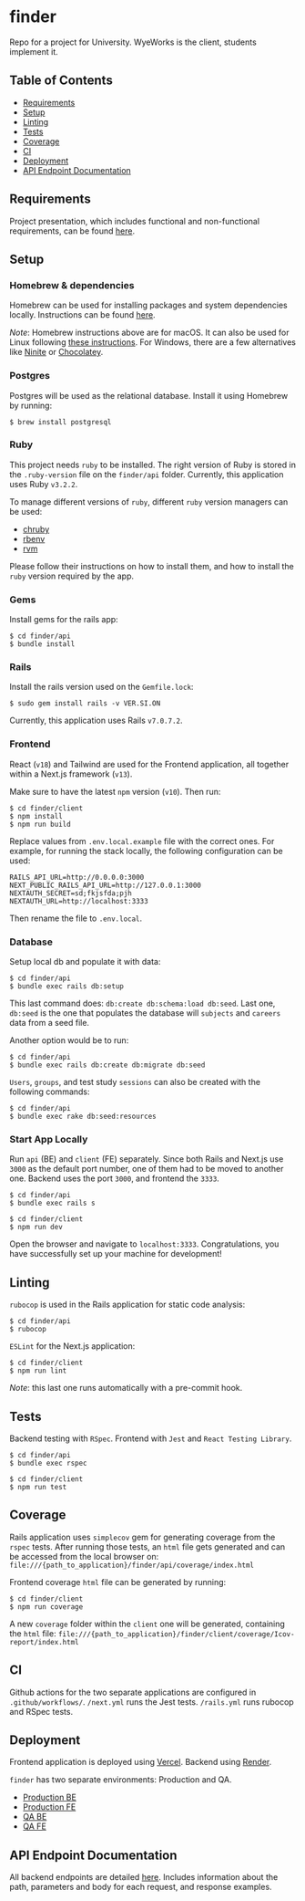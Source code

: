 # finder
Repo for a project for University. WyeWorks is the client, students implement it.

## Table of Contents

* [Requirements](#requirements)
* [Setup](#setup)
* [Linting](#linting)
* [Tests](#tests)
* [Coverage](#coverage)
* [CI](#ci)
* [Deployment](#deployment)
* [API Endpoint Documentation](#api-endpoint-documentation)

## Requirements

Project presentation, which includes functional and non-functional requirements, can be found [here](https://docs.google.com/presentation/d/1N6uZvcd5Qhbu57ZmuHU9vGIsIKtV7Cw7cg0wIBEHyiU/edit#slide=id.p).

## Setup

### Homebrew & dependencies

Homebrew can be used for installing packages and system dependencies locally.
Instructions can be found [here](https://brew.sh/).

_Note_: Homebrew instructions above are for macOS.
It can also be used for Linux following [these instructions](https://docs.brew.sh/Homebrew-on-Linux).
For Windows, there are a few alternatives like [Ninite](https://ninite.com/) or [Chocolatey](https://chocolatey.org/).

### Postgres

Postgres will be used as the relational database.
Install it using Homebrew by running:

```
$ brew install postgresql
```

### Ruby

This project needs `ruby` to be installed.
The right version of Ruby is stored in the `.ruby-version` file on the `finder/api` folder.
Currently, this application uses Ruby `v3.2.2`.

To manage different versions of `ruby`, different `ruby` version managers can be used:
- [chruby](https://github.com/postmodern/chruby)
- [rbenv](https://github.com/rbenv/rbenv)
- [rvm](https://rvm.io/)

Please follow their instructions on how to install them, and how to install the `ruby`
version required by the app.

### Gems

Install gems for the rails app:

```
$ cd finder/api
$ bundle install
```

### Rails

Install the rails version used on the `Gemfile.lock`:

```
$ sudo gem install rails -v VER.SI.ON
```

Currently, this application uses Rails `v7.0.7.2`.

### Frontend

React (`v18`) and Tailwind are used for the Frontend application, all together within a Next.js framework (`v13`).

Make sure to have the latest `npm` version (`v10`).
Then run:

```
$ cd finder/client
$ npm install
$ npm run build
```

Replace values from `.env.local.example` file with the correct ones.
For example, for running the stack locally, the following configuration can be used:

```
RAILS_API_URL=http://0.0.0.0:3000
NEXT_PUBLIC_RAILS_API_URL=http://127.0.0.1:3000
NEXTAUTH_SECRET=sd;fkjsfda;pjh
NEXTAUTH_URL=http://localhost:3333
```

Then rename the file to `.env.local`.

### Database

Setup local db and populate it with data:

```
$ cd finder/api
$ bundle exec rails db:setup
```

This last command does: `db:create db:schema:load db:seed`.
Last one, `db:seed` is the one that populates the database will `subjects` and `careers` data from a seed file.

Another option would be to run:

```
$ cd finder/api
$ bundle exec rails db:create db:migrate db:seed
```

`Users`, `groups`, and test study `sessions` can also be created with the following commands:

```
$ cd finder/api
$ bundle exec rake db:seed:resources
```

### Start App Locally

Run `api` (BE) and `client` (FE) separately.
Since both Rails and Next.js use `3000` as the default port number, one of them had to be moved to another one.
Backend uses the port `3000`, and frontend the `3333`.

```
$ cd finder/api
$ bundle exec rails s
```

```
$ cd finder/client
$ npm run dev
```

Open the browser and navigate to `localhost:3333`.
Congratulations, you have successfully set up your machine for development!

## Linting

`rubocop` is used in the Rails application for static code analysis:

```
$ cd finder/api
$ rubocop
```

`ESLint` for the Next.js application:

```
$ cd finder/client
$ npm run lint
```

_Note_: this last one runs automatically with a pre-commit hook.

## Tests

Backend testing with `RSpec`. Frontend with `Jest` and `React Testing Library`.

```
$ cd finder/api
$ bundle exec rspec
```

```
$ cd finder/client
$ npm run test
```

## Coverage

Rails application uses `simplecov` gem for generating coverage from the `rspec` tests.
After running those tests, an `html` file gets generated and can be accessed from the local browser on:
`file:///{path_to_application}/finder/api/coverage/index.html`

Frontend coverage `html` file can be generated by running:

```
$ cd finder/client
$ npm run coverage
```
A new `coverage` folder within the `client` one will be generated, containing the `html` file:
`file:///{path_to_application}/finder/client/coverage/Icov-report/index.html`

## CI

Github actions for the two separate applications are configured in `.github/workflows/`.
`/next.yml` runs the Jest tests. `/rails.yml` runs rubocop and RSpec tests.

## Deployment

Frontend application is deployed using [Vercel](https://vercel.com/).
Backend using [Render](https://render.com/).

`finder` has two separate environments: Production and QA.

* [Production BE](https://finder-backend-prod.onrender.com/)
* [Production FE](https://finder-tau.vercel.app/)
* [QA BE](https://finder-backend-qa.onrender.com/)
* [QA FE](https://finder-git-develop-frodo2412.vercel.app/)

## API Endpoint Documentation

All backend endpoints are detailed [here](https://finder-backend-prod.onrender.com/api-docs).
Includes information about the path, parameters and body for each request, and response examples.
